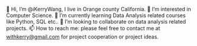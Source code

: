 👋 Hi, I’m @iKerryWang, I live in Orange county California.
👀 I’m interested in Computer Science.
🌱 I’m currently learning Data Analysis related courses like Python, SQL etc..
💞️ I’m looking to collaborate on data analysis related projects.
📫 How to reach me: please feel free to contact me at withkerry@gmail.com for project cooperation or project ideas.

<!---
iKerryWang/iKerryWang is a ✨ special ✨ repository because its `README.md` (this file) appears on your GitHub profile.
You can click the Preview link to take a look at your changes.
--->
